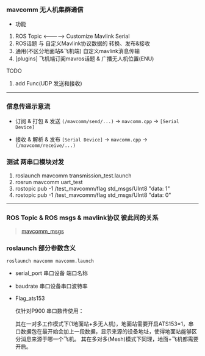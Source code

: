 
### mavcomm 无人机集群通信

- 功能 

1.  ROS Topic <-----> Customize Mavlink Serial
2.  ROS话题 与 自定义Mavlink协议数据的 转换、发布&接收
3.  通用(不区分地面站&飞机端) 自定义mavlink消息传输
4.  [plugins] 飞机端订阅mavros话题 & 广播无人机位置(ENU)

TODO
1.  add Func(UDP 发送和接收)

--- ---
### 信息传递示意流

- 订阅 & 打包 & 发送
`(/mavcomm/send/...)` -> `mavcomm.cpp` -> `[Serial Device]`

- 接收 & 解析 & 发布
`[Serial Device]` -> `mavcomm.cpp`  -> `(/mavcomm/receive/...)`

### 测试 两串口模块对发

1. roslaunch mavcomm transmission_test.launch
2. rosrun mavcomm uart_test
3. rostopic pub -1 /test_mavcomm/flag std_msgs/UInt8 "data: 1"
4. rostopic pub -1 /test_mavcomm/flag std_msgs/UInt8 "data: 0"
--- ---
### ROS Topic & ROS msgs & mavlink协议 彼此间的关系

> [mavcomm_msgs](../mavcomm_msgs/Readme_msgs.md)


### roslaunch 部分参数含义

`roslaunch mavcomm mavcomm.launch`

  - serial_port 串口设备 端口名称

  - baudrate 串口设备串口波特率

  - Flag_ats153 

    仅针对P900 串口数传使用：
    
    其在一对多工作模式下(1地面站+多无人机)，地面站需要开启ATS153=1，串口数据包在最开始会加上一段数据，显示来源的设备地址，使得地面站能够区分消息来源于哪一个飞机。
    其在多对多(Mesh)模式下同理，地面+飞机都需要开启。
